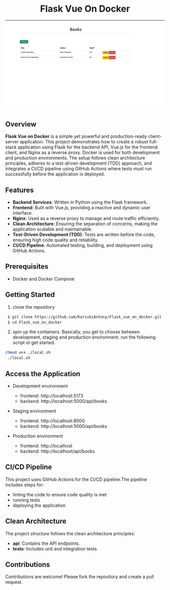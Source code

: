 # <h1 align = "center">Flask Vue On Docker</h1>

![Flask_Vue_Docker](./client/src/assets/flask_vue_docker.png)
<div align="center">

</div>

## Overview 
**Flask Vue on Docker** is a simple yet powerful and production-ready client-server application. This project demonstrates how to create a robust full-stack application using Flask for the backend API, Vue.js for the frontend client, and Nginx as a reverse proxy. Docker is used for both development and production environments. The setup follows clean architecture principles, adheres to a test-driven development (TDD) approach, and integrates a CI/CD pipeline using GitHub Actions where tests must run successfully before the application is deployed.

## Features 
- **Backend Services**: Written in Python using the Flask framework.
- **Frontend**: Built with Vue.js, providing a reactive and dynamic user interface.
- **Nginx**: Used as a reverse proxy to manage and route traffic efficiently.
- **Clean Architecture**: Ensuring the separation of concerns, making the application scalable and maintainable.
- **Test-Driven Development (TDD)**: Tests are written before the code, ensuring high code quality and reliability.
- **CI/CD Pipeline**: Automated testing, building, and deployment using GitHub Actions.

## Prerequisites
- Docker and Docker Compose 

## Getting Started 
1. clone the repository 
```bash 
 $ git clone https://github.com/KariukiAntony/Flask_vue_on_docker.git
 $ cd Flask_vue_on_docker
``` 
2. spin up the containers. Basically, you get to choose between development, staging and production environment. run the following script ot get started.
```bash 
chmod u+x ./local.sh
 ./local.sh
```

## Access the Application
- Development environment
  - frontend: http://localhost:5173
  - backend: http://localhost:5000/api/books

- Staging environment
  - frontend: http://localhost:8000
  - backend: http://localhost:5000/api/books

- Production environment
  - frontend: http://localhost
  - backend: http://localhost/api/books


## CI/CD Pipeline
This project uses GitHub Actions for the CI/CD pipeline.The pipeline includes steps for:

- linting the code to ensure code quality is met
- running tests 
- deploying the application

## Clean Architecture
The project structure follows the clean architecture principles:
- **api**: Contains the API endpoints.
- **tests**: Includes unit and integration tests.

## Contributions
Contributions are welcome! Please fork the repository and create a pull request.